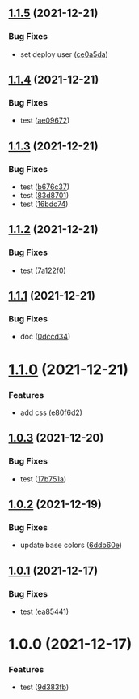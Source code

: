 ## [1.1.5](https://github.com/makotot/design-tokens-package-playground/compare/v1.1.4...v1.1.5) (2021-12-21)


### Bug Fixes

* set deploy user ([ce0a5da](https://github.com/makotot/design-tokens-package-playground/commit/ce0a5da2522ac34294f269a32e4526d62e5d496a))

## [1.1.4](https://github.com/makotot/design-tokens-package-playground/compare/v1.1.3...v1.1.4) (2021-12-21)


### Bug Fixes

* test ([ae09672](https://github.com/makotot/design-tokens-package-playground/commit/ae096724177ffcaadd2d422a54dec6f82b85b443))

## [1.1.3](https://github.com/makotot/design-tokens-package-playground/compare/v1.1.2...v1.1.3) (2021-12-21)


### Bug Fixes

* test ([b676c37](https://github.com/makotot/design-tokens-package-playground/commit/b676c37c1159ced6d996bcf0b8d45aa89098d22a))
* test ([83d8701](https://github.com/makotot/design-tokens-package-playground/commit/83d8701e3aa6ad2bc4f81a0da971ba244d29f200))
* test ([16bdc74](https://github.com/makotot/design-tokens-package-playground/commit/16bdc746abe3051854c3de41ca8e0ad5089c14b7))

## [1.1.2](https://github.com/makotot/design-tokens-package-playground/compare/v1.1.1...v1.1.2) (2021-12-21)


### Bug Fixes

* test ([7a122f0](https://github.com/makotot/design-tokens-package-playground/commit/7a122f00ba41aaebafa77160900debb4247e642a))

## [1.1.1](https://github.com/makotot/design-tokens-package-playground/compare/v1.1.0...v1.1.1) (2021-12-21)


### Bug Fixes

* doc ([0dccd34](https://github.com/makotot/design-tokens-package-playground/commit/0dccd346ba03f265ce48e3e78f0b90d0882d99eb))

# [1.1.0](https://github.com/makotot/design-tokens-package-playground/compare/v1.0.3...v1.1.0) (2021-12-21)


### Features

* add css ([e80f6d2](https://github.com/makotot/design-tokens-package-playground/commit/e80f6d2247e6ad2436158eb0db11329afe9a1379))

## [1.0.3](https://github.com/makotot/design-tokens-package-playground/compare/v1.0.2...v1.0.3) (2021-12-20)


### Bug Fixes

* test ([17b751a](https://github.com/makotot/design-tokens-package-playground/commit/17b751abe37f0b7622a89664e2e1966341175aaf))

## [1.0.2](https://github.com/makotot/design-tokens-package-playground/compare/v1.0.1...v1.0.2) (2021-12-19)


### Bug Fixes

* update base colors ([6ddb60e](https://github.com/makotot/design-tokens-package-playground/commit/6ddb60e256f09afb4aefb5d1717a58d06ed2285e))

## [1.0.1](https://github.com/makotot/design-tokens-package-playground/compare/v1.0.0...v1.0.1) (2021-12-17)


### Bug Fixes

* test ([ea85441](https://github.com/makotot/design-tokens-package-playground/commit/ea854410e1d2c352530691a16ab6869c856f0184))

# 1.0.0 (2021-12-17)


### Features

* test ([9d383fb](https://github.com/makotot/design-tokens-package-playground/commit/9d383fb371fcf41e9a9b288964164fb5c48ea983))
